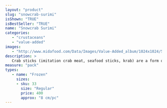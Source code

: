 ```yaml
---
layout: "product"
slug: "snowcrab-surimi"
isShown: "TRUE"
isBestSeller: "TRUE"
name: "Snowcrab Surimi"
categories:
   - "crustaceans"
   - "value-added"
images:
   - "http://www.midafood.com/Data/Images/Value-Added_album/1024x1024/54ec249ab4398262.jpg"
description: >
   Crab sticks (imitation crab meat, seafood sticks, krab) are a form of kamaboko, a processed seafood made of finely pulverized white fish flesh (surimi), shaped and cured to resemble leg meat of snow crab or Japanese spider crab.
measure: "pack"
types: 
   - name: "Frozen"
     sizes: 
     - sku: 33
       size: "Regular"
       price: 400
       approx: "8 cm/pc"
---
```

